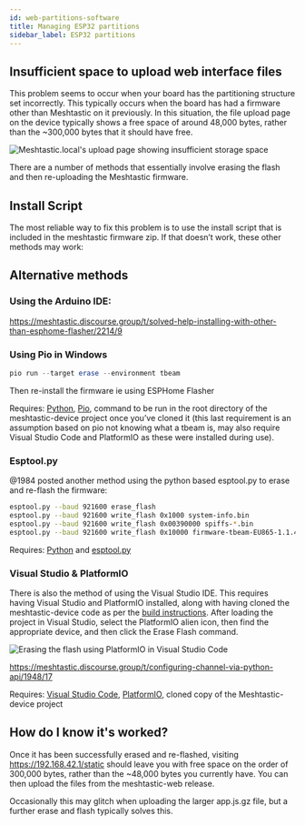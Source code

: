 ```yaml
---
id: web-partitions-software
title: Managing ESP32 partitions
sidebar_label: ESP32 partitions
---
```


## Insufficient space to upload web interface files

This problem seems to occur when your board has the partitioning structure set incorrectly. This typically occurs when the board has had a firmware other than Meshtastic on it previously. In this situation, the file upload page on the device typically shows a free space of around 48,000 bytes, rather than the ~300,000 bytes that it should have free.

![Meshtastic.local's upload page showing insufficient storage space](/img/insufficient-space.png)

There are a number of methods that essentially involve erasing the flash and then re-uploading the Meshtastic firmware.

## Install Script

The most reliable way to fix this problem is to use the install script that is included in the meshtastic firmware zip. If that doesn’t work, these other methods may work:

## Alternative methods

### Using the Arduino IDE:

https://meshtastic.discourse.group/t/solved-help-installing-with-other-than-esphome-flasher/2214/9

### Using Pio in Windows
```powershell
pio run --target erase --environment tbeam
```
Then re-install the firmware ie using ESPHome Flasher

Requires: [Python](https://www.python.org/), [Pio](https://pypi.org/project/pio/), command to be run in the root directory of the meshtastic-device project once you’ve cloned it (this last requirement is an assumption based on pio not knowing what a tbeam is, may also require Visual Studio Code and PlatformIO as these were installed during use).

### Esptool.py
@1984 posted another method using the python based esptool.py to erase and re-flash the firmware:
```bash
esptool.py --baud 921600 erase_flash
esptool.py --baud 921600 write_flash 0x1000 system-info.bin
esptool.py --baud 921600 write_flash 0x00390000 spiffs-*.bin
esptool.py --baud 921600 write_flash 0x10000 firmware-tbeam-EU865-1.1.42.bin
```

Requires: [Python](https://www.python.org/) and [esptool.py](https://github.com/espressif/esptool)

### Visual Studio & PlatformIO
There is also the method of using the Visual Studio IDE. This requires having Visual Studio and PlatformIO installed, along with having cloned the meshtastic-device code as per the [build instructions](https://meshtastic.org/docs/software/other/build-instructions). After loading the project in Visual Studio, select the PlatformIO alien icon, then find the appropriate device, and then click the Erase Flash command.

![Erasing the flash using PlatformIO in Visual Studio Code](/img/platformio-erase.png)

https://meshtastic.discourse.group/t/configuring-channel-via-python-api/1948/17

Requires: [Visual Studio Code](https://code.visualstudio.com/), [PlatformIO](https://platformio.org/), cloned copy of the Meshtastic-device project

## How do I know it's worked?

Once it has been successfully erased and re-flashed, visiting https://192.168.42.1/static should leave you with free space on the order of 300,000 bytes, rather than the ~48,000 bytes you currently have. You can then upload the files from the meshtastic-web release.

Occasionally this may glitch when uploading the larger app.js.gz file, but a further erase and flash typically solves this.